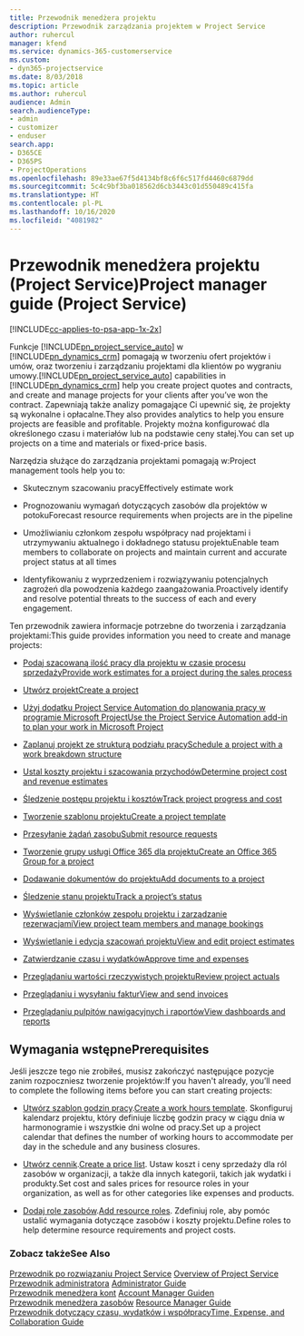 ```yaml
---
title: Przewodnik menedżera projektu
description: Przewodnik zarządzania projektem w Project Service
author: ruhercul
manager: kfend
ms.service: dynamics-365-customerservice
ms.custom:
- dyn365-projectservice
ms.date: 8/03/2018
ms.topic: article
ms.author: ruhercul
audience: Admin
search.audienceType:
- admin
- customizer
- enduser
search.app:
- D365CE
- D365PS
- ProjectOperations
ms.openlocfilehash: 89e33ae67f5d4134bf8c6f6c517fd4460c6879dd
ms.sourcegitcommit: 5c4c9bf3ba018562d6cb3443c01d550489c415fa
ms.translationtype: HT
ms.contentlocale: pl-PL
ms.lasthandoff: 10/16/2020
ms.locfileid: "4081982"
---
```

# <a name="project-manager-guide-project-service"></a><span data-ttu-id="c86f7-103">Przewodnik menedżera projektu (Project Service)</span><span class="sxs-lookup"><span data-stu-id="c86f7-103">Project manager guide (Project Service)</span></span>

[!INCLUDE[cc-applies-to-psa-app-1x-2x](../includes/cc-applies-to-psa-app-1x-2x.md)]

<span data-ttu-id="c86f7-104">Funkcje [!INCLUDE[pn_project_service_auto](../includes/pn-project-service-auto.md)] w [!INCLUDE[pn_dynamics_crm](../includes/pn-dynamics-crm.md)] pomagają w tworzeniu ofert projektów i umów, oraz tworzeniu i zarządzaniu projektami dla klientów po wygraniu umowy.</span><span class="sxs-lookup"><span data-stu-id="c86f7-104">[!INCLUDE[pn_project_service_auto](../includes/pn-project-service-auto.md)] capabilities in [!INCLUDE[pn_dynamics_crm](../includes/pn-dynamics-crm.md)] help you create project quotes and contracts, and create and manage projects for your clients after you’ve won the contract.</span></span> <span data-ttu-id="c86f7-105">Zapewniają także analizy pomagające Ci upewnić się, że projekty są wykonalne i opłacalne.</span><span class="sxs-lookup"><span data-stu-id="c86f7-105">They also provides analytics to help you ensure projects are feasible and profitable.</span></span> <span data-ttu-id="c86f7-106">Projekty można konfigurować dla określonego czasu i materiałów lub na podstawie ceny stałej.</span><span class="sxs-lookup"><span data-stu-id="c86f7-106">You can set up projects on a time and materials or fixed-price basis.</span></span>  
  
 <span data-ttu-id="c86f7-107">Narzędzia służące do zarządzania projektami pomagają w:</span><span class="sxs-lookup"><span data-stu-id="c86f7-107">Project management tools help you to:</span></span>  
  
-   <span data-ttu-id="c86f7-108">Skutecznym szacowaniu pracy</span><span class="sxs-lookup"><span data-stu-id="c86f7-108">Effectively estimate work</span></span>  
  
-   <span data-ttu-id="c86f7-109">Prognozowaniu wymagań dotyczących zasobów dla projektów w potoku</span><span class="sxs-lookup"><span data-stu-id="c86f7-109">Forecast resource requirements when projects are in the pipeline</span></span>  
  
-   <span data-ttu-id="c86f7-110">Umożliwianiu członkom zespołu współpracy nad projektami i utrzymywaniu aktualnego i dokładnego statusu projektu</span><span class="sxs-lookup"><span data-stu-id="c86f7-110">Enable team members to collaborate on projects and maintain current and accurate project status at all times</span></span>  
  
-   <span data-ttu-id="c86f7-111">Identyfikowaniu z wyprzedzeniem i rozwiązywaniu potencjalnych zagrożeń dla powodzenia każdego zaangażowania.</span><span class="sxs-lookup"><span data-stu-id="c86f7-111">Proactively identify and resolve potential threats to the success of each and every engagement.</span></span>  
  
<span data-ttu-id="c86f7-112">Ten przewodnik zawiera informacje potrzebne do tworzenia i zarządzania projektami:</span><span class="sxs-lookup"><span data-stu-id="c86f7-112">This guide provides information you need to create and manage projects:</span></span>  
  
-   [<span data-ttu-id="c86f7-113">Podaj szacowaną ilość pracy dla projektu w czasie procesu sprzedaży</span><span class="sxs-lookup"><span data-stu-id="c86f7-113">Provide work estimates for a project during the sales process</span></span>](../psa/provide-estimates-project-during-sales-process.md)  
  
-   [<span data-ttu-id="c86f7-114">Utwórz projekt</span><span class="sxs-lookup"><span data-stu-id="c86f7-114">Create a project</span></span>](../psa/create-project.md)  
  
-   [<span data-ttu-id="c86f7-115">Użyj dodatku Project Service Automation do planowania pracy w programie Microsoft Project</span><span class="sxs-lookup"><span data-stu-id="c86f7-115">Use the Project Service Automation add-in to plan your work in Microsoft Project</span></span>](../psa/add-plan-work-microsoft-project.md)  
  
-   [<span data-ttu-id="c86f7-116">Zaplanuj projekt ze strukturą podziału pracy</span><span class="sxs-lookup"><span data-stu-id="c86f7-116">Schedule a project with a work breakdown structure</span></span>](../psa/schedule-project-work-breakdown-structure.md)  
  
-   [<span data-ttu-id="c86f7-117">Ustal koszty projektu i szacowania przychodów</span><span class="sxs-lookup"><span data-stu-id="c86f7-117">Determine project cost and revenue estimates</span></span>](../psa/determine-project-cost-revenue-estimates.md)  
  
-   [<span data-ttu-id="c86f7-118">Śledzenie postępu projektu i kosztów</span><span class="sxs-lookup"><span data-stu-id="c86f7-118">Track project progress and cost</span></span>](../psa/track-project-progress-cost.md)  
  
-   [<span data-ttu-id="c86f7-119">Tworzenie szablonu projektu</span><span class="sxs-lookup"><span data-stu-id="c86f7-119">Create a project template</span></span>](../psa/create-project-template.md)  
  
-   [<span data-ttu-id="c86f7-120">Przesyłanie żądań zasobu</span><span class="sxs-lookup"><span data-stu-id="c86f7-120">Submit resource requests</span></span>](../psa/submit-resource-requests.md)  
  
-   [<span data-ttu-id="c86f7-121">Tworzenie grupy usługi Office 365 dla projektu</span><span class="sxs-lookup"><span data-stu-id="c86f7-121">Create an Office 365 Group for a project</span></span>](../psa/create-office-365-group-project.md)  
  
-   [<span data-ttu-id="c86f7-122">Dodawanie dokumentów do projektu</span><span class="sxs-lookup"><span data-stu-id="c86f7-122">Add documents to a project</span></span>](../psa/add-documents-project.md)  
  
-   [<span data-ttu-id="c86f7-123">Śledzenie stanu projektu</span><span class="sxs-lookup"><span data-stu-id="c86f7-123">Track a project’s status</span></span>](../psa/track-project-status.md)  
  
-   [<span data-ttu-id="c86f7-124">Wyświetlanie członków zespołu projektu i zarządzanie rezerwacjami</span><span class="sxs-lookup"><span data-stu-id="c86f7-124">View project team members and manage bookings</span></span>](../psa/view-project-team-members-manage-bookings.md)  
  
-   [<span data-ttu-id="c86f7-125">Wyświetlanie i edycja szacowań projektu</span><span class="sxs-lookup"><span data-stu-id="c86f7-125">View and edit project estimates</span></span>](../psa/view-edit-project-estimates.md)  
  
-   [<span data-ttu-id="c86f7-126">Zatwierdzanie czasu i wydatków</span><span class="sxs-lookup"><span data-stu-id="c86f7-126">Approve time and expenses</span></span>](../psa/approve-time-expenses.md)  
  
-   [<span data-ttu-id="c86f7-127">Przeglądaniu wartości rzeczywistych projektu</span><span class="sxs-lookup"><span data-stu-id="c86f7-127">Review project actuals</span></span>](../psa/review-project-actuals.md)  
  
-   [<span data-ttu-id="c86f7-128">Przeglądaniu i wysyłaniu faktur</span><span class="sxs-lookup"><span data-stu-id="c86f7-128">View and send invoices</span></span>](../psa/view-send-invoices.md)  
  
-   [<span data-ttu-id="c86f7-129">Przeglądaniu pulpitów nawigacyjnych i raportów</span><span class="sxs-lookup"><span data-stu-id="c86f7-129">View dashboards and reports</span></span>](../psa/view-dashboards-reports.md)  
  
## <a name="prerequisites"></a><span data-ttu-id="c86f7-130">Wymagania wstępne</span><span class="sxs-lookup"><span data-stu-id="c86f7-130">Prerequisites</span></span>  
 <span data-ttu-id="c86f7-131">Jeśli jeszcze tego nie zrobiłeś, musisz zakończyć następujące pozycje zanim rozpoczniesz tworzenie projektów:</span><span class="sxs-lookup"><span data-stu-id="c86f7-131">If you haven't already, you’ll need to complete the following items before you can start creating projects:</span></span>  
  
-   <span data-ttu-id="c86f7-132">[Utwórz szablon godzin pracy](../psa/create-work-hours-template.md).</span><span class="sxs-lookup"><span data-stu-id="c86f7-132">[Create a work hours template](../psa/create-work-hours-template.md).</span></span> <span data-ttu-id="c86f7-133">Skonfiguruj kalendarz projektu, który definiuje liczbę godzin pracy w ciągu dnia w harmonogramie i wszystkie dni wolne od pracy.</span><span class="sxs-lookup"><span data-stu-id="c86f7-133">Set up a project calendar that defines the number of working hours to accommodate per day in the schedule and any business closures.</span></span>  
  
-   <span data-ttu-id="c86f7-134">[Utwórz cennik](../psa/create-price-list.md).</span><span class="sxs-lookup"><span data-stu-id="c86f7-134">[Create a price list](../psa/create-price-list.md).</span></span> <span data-ttu-id="c86f7-135">Ustaw koszt i ceny sprzedaży dla ról zasobów w organizacji, a także dla innych kategorii, takich jak wydatki i produkty.</span><span class="sxs-lookup"><span data-stu-id="c86f7-135">Set cost and sales prices for resource roles in your organization, as well as for other categories like expenses and products.</span></span>  
  
-   <span data-ttu-id="c86f7-136">[Dodaj role zasobów](../psa/add-resource-roles.md).</span><span class="sxs-lookup"><span data-stu-id="c86f7-136">[Add resource roles](../psa/add-resource-roles.md).</span></span> <span data-ttu-id="c86f7-137">Zdefiniuj role, aby pomóc ustalić wymagania dotyczące zasobów i koszty projektu.</span><span class="sxs-lookup"><span data-stu-id="c86f7-137">Define roles to help determine resource requirements and project costs.</span></span>  
  
### <a name="see-also"></a><span data-ttu-id="c86f7-138">Zobacz także</span><span class="sxs-lookup"><span data-stu-id="c86f7-138">See Also</span></span>  
 <span data-ttu-id="c86f7-139">[Przewodnik po rozwiązaniu Project Service](../psa/overview.md) </span><span class="sxs-lookup"><span data-stu-id="c86f7-139">[Overview of Project Service](../psa/overview.md) </span></span>  
 <span data-ttu-id="c86f7-140">[Przewodnik administratora](../psa/admin-guide.md) </span><span class="sxs-lookup"><span data-stu-id="c86f7-140">[Administrator Guide](../psa/admin-guide.md) </span></span>  
 <span data-ttu-id="c86f7-141">[Przewodnik menedżera kont](../psa/account-manager-guide.md) </span><span class="sxs-lookup"><span data-stu-id="c86f7-141">[Account Manager Guiden](../psa/account-manager-guide.md) </span></span>  
 <span data-ttu-id="c86f7-142">[Przewodnik menedżera zasobów](../psa/resource-manager-guide.md) </span><span class="sxs-lookup"><span data-stu-id="c86f7-142">[Resource Manager Guide](../psa/resource-manager-guide.md) </span></span>  
 [<span data-ttu-id="c86f7-143">Przewodnik dotyczący czasu, wydatków i współpracy</span><span class="sxs-lookup"><span data-stu-id="c86f7-143">Time, Expense, and Collaboration Guide</span></span>](../psa/time-expense-collaboration-guide.md)

